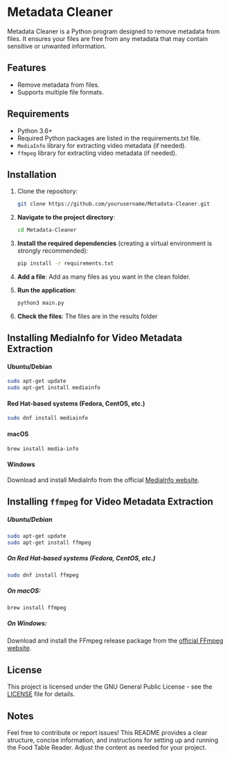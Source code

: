 # Metadata Cleaner

Metadata Cleaner is a Python program designed to remove metadata from files. It ensures your files are free from any metadata that may contain sensitive or unwanted information.

## Features

- Remove metadata from files.
- Supports multiple file formats.

## Requirements

- Python 3.6+
- Required Python packages are listed in the requirements.txt file.
- `MediaInfo` library for extracting video metadata (if needed).
- `ffmpeg` library for extracting video metadata (if needed).

## Installation

1. Clone the repository:

    ```bash
    git clone https://github.com/yourusername/Metadata-Cleaner.git
   ```

2. **Navigate to the project directory**:
   ```bash
   cd Metadata-Cleaner
   ```   

3. **Install the required dependencies** (creating a virtual environment is strongly recommended):
   ```bash
   pip install -r requirements.txt
   ```

4. **Add a file**: Add as many files as you want in the clean folder.

5. **Run the application**:
   ```bash
   python3 main.py
   ```
6. **Check the files**: The files are in the results folder

## Installing MediaInfo for Video Metadata Extraction

#### Ubuntu/Debian

```bash
sudo apt-get update
sudo apt-get install mediainfo
```

#### Red Hat-based systems (Fedora, CentOS, etc.)

```bash
sudo dnf install mediainfo
```

#### macOS

```bash
brew install media-info
```

#### Windows

Download and install MediaInfo from the official [MediaInfo website](https://mediaarea.net/en/MediaInfo/Download/Windows).

## Installing `ffmpeg` for Video Metadata Extraction

##### Ubuntu/Debian
```sh
sudo apt-get update
sudo apt-get install ffmpeg
```

##### On Red Hat-based systems (Fedora, CentOS, etc.)
```sh
sudo dnf install ffmpeg
```

##### On macOS:
```sh
brew install ffmpeg
```

##### On Windows:
Download and install the FFmpeg release package from the [official FFmpeg website](https://ffmpeg.org/download.html).

## License
This project is licensed under the GNU General Public License - see the [LICENSE](LICENSE) file for details.

## Notes
Feel free to contribute or report issues! This README provides a clear structure, concise information, and instructions for setting up and running the Food Table Reader. Adjust the content as needed for your project.
